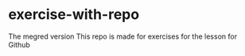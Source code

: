 # exercise-with-repo
The megred version
This repo is made for exercises for the lesson for Github 

